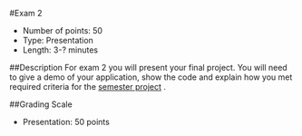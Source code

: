 #Exam 2
* Number of points: 50
* Type: Presentation
* Length: 3-? minutes

##Description
For exam 2 you will present your final project.  You will need to give a demo of your application, show the code and explain how you met required criteria for the [semester project](../Projects/course_project.md) .

##Grading Scale
* Presentation: 50 points
